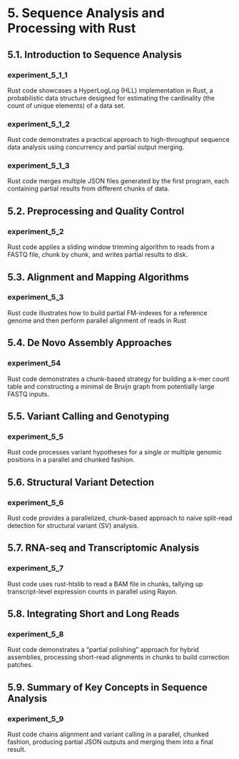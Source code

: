 # 5. Sequence Analysis and Processing with Rust

## 5.1. Introduction to Sequence Analysis

### experiment_5_1_1
Rust code showcases a HyperLogLog (HLL) implementation in Rust, a probabilistic data structure designed for estimating the cardinality (the count of unique elements) of a data set.

### experiment_5_1_2
Rust code demonstrates a practical approach to high-throughput sequence data analysis using concurrency and partial output merging.

### experiment_5_1_3
Rust code merges multiple JSON files generated by the first program, each containing partial results from different chunks of data. 

## 5.2. Preprocessing and Quality Control

### experiment_5_2
Rust code applies a sliding window trimming algorithm to reads from a FASTQ file, chunk by chunk, and writes partial results to disk.

## 5.3. Alignment and Mapping Algorithms

### experiment_5_3
Rust code illustrates how to build partial FM-indexes for a reference genome and then perform parallel alignment of reads in Rust

## 5.4. De Novo Assembly Approaches

### experiment_54
Rust code demonstrates a chunk-based strategy for building a k-mer count table and constructing a minimal de Bruijn graph from potentially large FASTQ inputs.

## 5.5. Variant Calling and Genotyping

### experiment_5_5
Rust code processes variant hypotheses for a single or multiple genomic positions in a parallel and chunked fashion. 
 
## 5.6. Structural Variant Detection

### experiment_5_6
Rust code provides a parallelized, chunk-based approach to naive split-read detection for structural variant (SV) analysis.

## 5.7. RNA-seq and Transcriptomic Analysis

### experiment_5_7
Rust code uses rust-htslib to read a BAM file in chunks, tallying up transcript-level expression counts in parallel using Rayon.

## 5.8. Integrating Short and Long Reads

### experiment_5_8
Rust code demonstrates a “partial polishing” approach for hybrid assemblies, processing short-read alignments in chunks to build correction patches.

## 5.9. Summary of Key Concepts in Sequence Analysis

### experiment_5_9
Rust code chains alignment and variant calling in a parallel, chunked fashion, producing partial JSON outputs and merging them into a final result.


